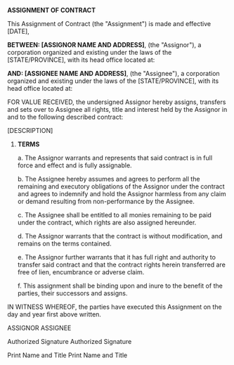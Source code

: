 **ASSIGNMENT OF CONTRACT**

This Assignment of Contract (the "Assignment") is made and effective
\[DATE\],

**BETWEEN: \[ASSIGNOR NAME AND ADDRESS\]**, (the \"Assignor\"), a
corporation organized and existing under the laws of the
\[STATE/PROVINCE\], with its head office located at:

**AND: \[ASSIGNEE NAME AND ADDRESS\]**, (the \"Assignee\"), a
corporation organized and existing under the laws of the
\[STATE/PROVINCE\], with its head office located at:

FOR VALUE RECEIVED, the undersigned Assignor hereby assigns, transfers
and sets over to Assignee all rights, title and interest held by the
Assignor in and to the following described contract:

\[DESCRIPTION\]

1.  **TERMS**

    a.  The Assignor warrants and represents that said contract is in
        full force and effect and is fully assignable.

    b.  The Assignee hereby assumes and agrees to perform all the
        remaining and executory obligations of the Assignor under the
        contract and agrees to indemnify and hold the Assignor harmless
        from any claim or demand resulting from non-performance by the
        Assignee.

    c.  The Assignee shall be entitled to all monies remaining to be
        paid under the contract, which rights are also assigned
        hereunder.

    d.  The Assignor warrants that the contract is without modification,
        and remains on the terms contained.

    e.  The Assignor further warrants that it has full right and
        authority to transfer said contract and that the contract rights
        herein transferred are free of lien, encumbrance or adverse
        claim.

    f.  This assignment shall be binding upon and inure to the benefit
        of the parties, their successors and assigns.

IN WITNESS WHEREOF, the parties have executed this Assignment on the day
and year first above written.

ASSIGNOR ASSIGNEE

Authorized Signature Authorized Signature

Print Name and Title Print Name and Title
